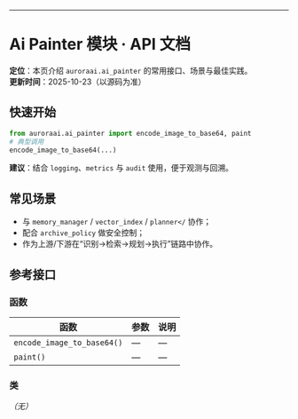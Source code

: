 ---
# Ai Painter 模块 · API 文档

<div class="doc-card">
<strong>定位</strong>：本页介绍 <code>auroraai.ai_painter</code> 的常用接口、场景与最佳实践。<br/>
<strong>更新时间</strong>：2025-10-23（以源码为准）
</div>

## 快速开始
```python
from auroraai.ai_painter import encode_image_to_base64, paint
# 典型调用
encode_image_to_base64(...)
```

<div class="callout tip">
<b>建议</b>：结合 <code>logging</code>、<code>metrics</code> 与 <code>audit</code> 使用，便于观测与回溯。
</div>

## 常见场景
- 与 <code>memory_manager</code> / <code>vector_index</code> / <code>planner</</code> 协作；
- 配合 <code>archive_policy</code> 做安全控制；
- 作为上游/下游在“识别→检索→规划→执行”链路中协作。

## 参考接口

### 函数
| 函数 | 参数 | 说明 |
|---|---|---|
| `encode_image_to_base64()` | — | — |
| `paint()` | — | — |


### 类
_（无）_

